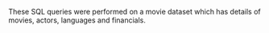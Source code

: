 These SQL queries were performed on a movie dataset which has details of movies, actors, languages and financials. 
